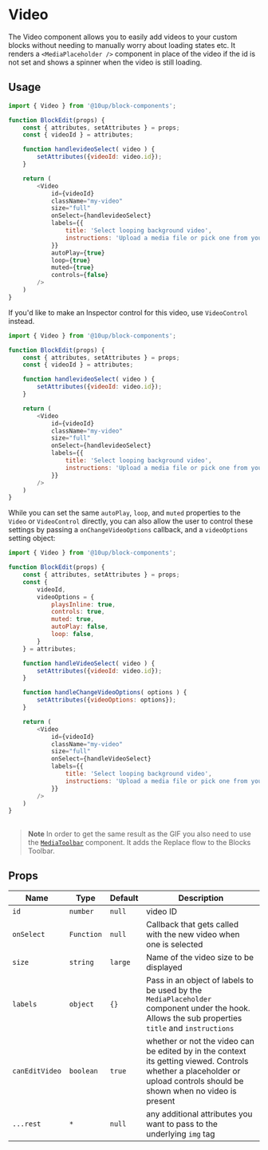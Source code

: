 # Video

The Video component allows you to easily add videos to your custom blocks without needing to manually worry about loading states etc. It renders a `<MediaPlaceholder />` component in place of the video if the id is not set and shows a spinner when the video is still loading.

## Usage

```js
import { Video } from '@10up/block-components';

function BlockEdit(props) {
    const { attributes, setAttributes } = props;
    const { videoId } = attributes;

    function handlevideoSelect( video ) {
        setAttributes({videoId: video.id});
    }

    return (
        <Video
            id={videoId}
            className="my-video"
            size="full"
            onSelect={handlevideoSelect}
            labels={{
                title: 'Select looping background video',
                instructions: 'Upload a media file or pick one from your media library.'
            }}
			autoPlay={true}
			loop={true}
			muted={true}
			controls={false}
        />
    )
}
```

If you'd like to make an Inspector control for this video, use `VideoControl` instead.

```js
import { Video } from '@10up/block-components';

function BlockEdit(props) {
    const { attributes, setAttributes } = props;
    const { videoId } = attributes;

    function handlevideoSelect( video ) {
        setAttributes({videoId: video.id});
    }

    return (
        <Video
            id={videoId}
            className="my-video"
            size="full"
            onSelect={handlevideoSelect}
            labels={{
                title: 'Select looping background video',
                instructions: 'Upload a media file or pick one from your media library.'
            }}
        />
    )
}
```

While you can set the same `autoPlay`, `loop`, and `muted` properties to the `Video` or `VideoControl` directly, you can also allow the user to control these settings by passing a `onChangeVideoOptions` callback, and a `videoOptions` setting object:

```js
import { Video } from '@10up/block-components';

function BlockEdit(props) {
    const { attributes, setAttributes } = props;
    const {
		videoId,
		videoOptions = {
			playsInline: true,
			controls: true,
			muted: true,
			autoPlay: false,
			loop: false,
		}
	} = attributes;

    function handleVideoSelect( video ) {
        setAttributes({videoId: video.id});
    }

	function handleChangeVideoOptions( options ) {
		setAttributes({videoOptions: options});
	}

    return (
        <Video
            id={videoId}
            className="my-video"
            size="full"
            onSelect={handleVideoSelect}
            labels={{
                title: 'Select looping background video',
                instructions: 'Upload a media file or pick one from your media library.'
            }}
        />
    )
}
```



##

> **Note**
> In order to get the same result as the GIF you also need to use the [`MediaToolbar`](https://github.com/10up/block-components/tree/develop/components/media-toolbar) component. It adds the Replace flow to the Blocks Toolbar.

## Props

| Name       | Type              | Default  |  Description                                                   |
| ---------- | ----------------- | -------- | -------------------------------------------------------------- |
| `id` | `number`    | `null`   | video ID          |
| `onSelect` | `Function` | `null` | Callback that gets called with the new video when one is selected |
| `size` | `string` | `large` | Name of the video size to be displayed |
| `labels` | `object` | `{}` | Pass in an object of labels to be used by the `MediaPlaceholder` component under the hook. Allows the sub properties `title` and `instructions` |
| `canEditVideo` | `boolean` | `true` | whether or not the video can be edited by in the context its getting viewed. Controls whether a placeholder or upload controls should be shown when no video is present |
| `...rest` | `*` | `null` | any additional attributes you want to pass to the underlying `img` tag |
